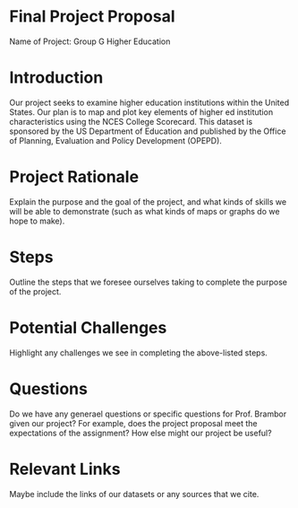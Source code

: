 # Final Project Proposal
Name of Project: Group G Higher Education

# Introduction
Our project seeks to examine higher education institutions within the United States. Our plan is to map and plot key elements of higher ed institution characteristics using the NCES College Scorecard. This dataset is sponsored by the US Department of Education and published by the Office of Planning, Evaluation and Policy Development (OPEPD).

# Project Rationale
Explain the purpose and the goal of the project, and what kinds of skills we will be able to demonstrate (such as what kinds of maps or graphs do we hope to make).

# Steps
Outline the steps that we foresee ourselves taking to complete the purpose of the project.

# Potential Challenges
Highlight any challenges we see in completing the above-listed steps.

# Questions
Do we have any generael questions or specific questions for Prof. Brambor given our project?  For example, does the project proposal meet the expectations of the assignment?  How else might our project be useful?

# Relevant Links
Maybe include the links of our datasets or any sources that we cite.
